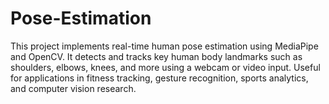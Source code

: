 # Pose-Estimation
This project implements real-time human pose estimation using MediaPipe and OpenCV. It detects and tracks key human body landmarks such as shoulders, elbows, knees, and more using a webcam or video input. Useful for applications in fitness tracking, gesture recognition, sports analytics, and computer vision research.
